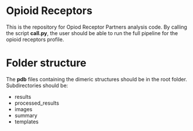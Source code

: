 # Opioid Receptors
This is the repository for Opiod Receptor Partners analysis code. By calling the script **call.py**, the user should be able to run the full pipeline for the opioid receptors profile.

# Folder structure
The **pdb** files containing the dimeric structures should be in the root folder. Subdirectories should be:
- results
- processed_results
- images
- summary
- templates
